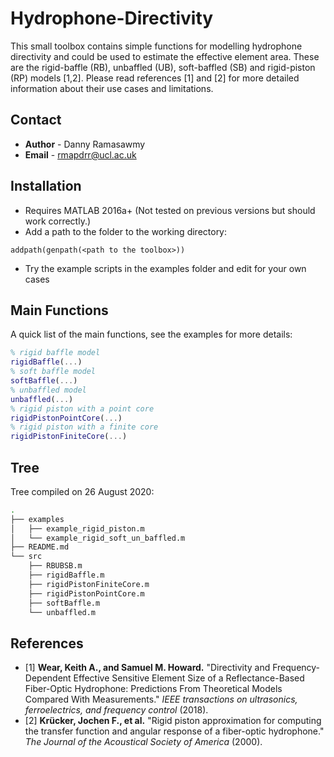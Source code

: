 # Hydrophone-Directivity
This small toolbox contains simple functions for modelling hydrophone directivity and could be used to estimate the effective element area. These are the rigid-baffle (RB), unbaffled (UB), soft-baffled (SB) and rigid-piston (RP) models [1,2]. Please read references [1] and [2] for more detailed information about their use cases and limitations.

## Contact
- **Author** - Danny Ramasawmy
- **Email**  - rmapdrr@ucl.ac.uk

## Installation
- Requires MATLAB 2016a+ (Not tested on previous versions but should work correctly.)
- Add a path to the folder to the working directory:
```
addpath(genpath(<path to the toolbox>))
``` 
- Try the example scripts in the examples folder and edit for your own cases

## Main Functions
A quick list of the main functions, see the examples for more details:
```matlab
% rigid baffle model 
rigidBaffle(...)
% soft baffle model 
softBaffle(...)
% unbaffled model
unbaffled(...)
% rigid piston with a point core
rigidPistonPointCore(...)
% rigid piston with a finite core
rigidPistonFiniteCore(...)
```

## Tree
Tree compiled on 26 August 2020:
```bash
.
├── examples
│   ├── example_rigid_piston.m
│   └── example_rigid_soft_un_baffled.m
├── README.md
└── src
    ├── RBUBSB.m
    ├── rigidBaffle.m
    ├── rigidPistonFiniteCore.m
    ├── rigidPistonPointCore.m
    ├── softBaffle.m
    └── unbaffled.m
```


## References
- [1] **Wear, Keith A., and Samuel M. Howard.** "Directivity and Frequency-Dependent Effective Sensitive Element Size of a Reflectance-Based Fiber-Optic Hydrophone: Predictions From Theoretical Models Compared With Measurements." *IEEE transactions on ultrasonics, ferroelectrics, and frequency control* (2018).
- [2] **Krücker, Jochen F., et al.** "Rigid piston approximation for computing the transfer function and angular response of a fiber-optic hydrophone." *The Journal of the Acoustical Society of America* (2000).